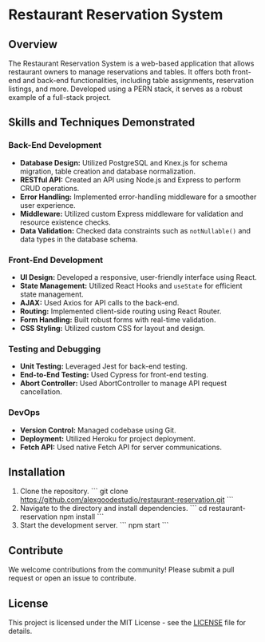 # Restaurant Reservation System

## Overview

The Restaurant Reservation System is a web-based application that allows restaurant owners to manage reservations and tables. It offers both front-end and back-end functionalities, including table assignments, reservation listings, and more. Developed using a PERN stack, it serves as a robust example of a full-stack project.

## Skills and Techniques Demonstrated

### Back-End Development
- **Database Design:** Utilized PostgreSQL and Knex.js for schema migration, table creation and database normalization.
- **RESTful API:** Created an API using Node.js and Express to perform CRUD operations.
- **Error Handling:** Implemented error-handling middleware for a smoother user experience.
- **Middleware:** Utilized custom Express middleware for validation and resource existence checks.
- **Data Validation:** Checked data constraints such as `notNullable()` and data types in the database schema.

### Front-End Development
- **UI Design:** Developed a responsive, user-friendly interface using React.
- **State Management:** Utilized React Hooks and `useState` for efficient state management.
- **AJAX:** Used Axios for API calls to the back-end.
- **Routing:** Implemented client-side routing using React Router.
- **Form Handling:** Built robust forms with real-time validation.
- **CSS Styling:** Utilized custom CSS for layout and design.

### Testing and Debugging
- **Unit Testing:** Leveraged Jest for back-end testing.
- **End-to-End Testing:** Used Cypress for front-end testing.
- **Abort Controller:** Used AbortController to manage API request cancellation.

### DevOps
- **Version Control:** Managed codebase using Git.
- **Deployment:** Utilized Heroku for project deployment.
- **Fetch API:** Used native Fetch API for server communications.

## Installation

1. Clone the repository.
\`\`\`
git clone https://github.com/alexgoodestudio/restaurant-reservation.git
\`\`\`
2. Navigate to the directory and install dependencies.
\`\`\`
cd restaurant-reservation
npm install
\`\`\`
3. Start the development server.
\`\`\`
npm start
\`\`\`

## Contribute

We welcome contributions from the community! Please submit a pull request or open an issue to contribute.

## License

This project is licensed under the MIT License - see the [LICENSE](LICENSE) file for details.
